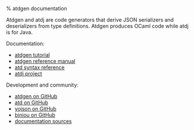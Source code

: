 % atdgen documentation

Atdgen and atdj are code generators that derive JSON serializers and
deserializers from type definitions. Atdgen produces OCaml code
while atdj is for Java.

Documentation:

* [atdgen tutorial](tutorial)
* [atdgen reference manual](atdgen)
* [atd syntax reference](atd)
* [atdj project](https://github.com/esperco/atdj)

Development and community:

* [atdgen on GitHub](https://github.com/mjambon/atdgen)
* [atd on GitHub](https://github.com/mjambon/atd)
* [yojson on GitHub](https://github.com/mjambon/yojson)
* [biniou on GitHub](https://github.com/mjambon/biniou)
* [documentation sources](https://github.com/mjambon/atdgen-doc)
